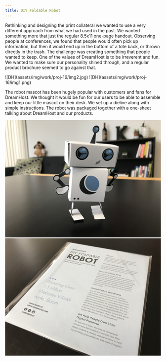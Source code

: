 ```yaml
---
title: DIY Foldable Robot 
---
```

<p>Rethinking and designing the print collateral we wanted to use a very different approach from what we had used in the past. We wanted something more that just the regular 8.5x11 one-page handout. Observing people at conferences, we found that people would often pick up information, but then it would end up in the bottom of a tote back, or thrown directly in the trash. The challenge was creating something that people wanted to keep. One of the values of DreamHost is to be irreverent and fun.  We wanted to make sure our personality shined through, and a regular product brochure seemed to go against that.</p>
![DH](assets/img/work/proj-16/img2.jpg)
![DH](assets/img/work/proj-16/img1.png)

<p>The robot mascot has been hugely popular with customers and fans for DreamHost. We thought it would be fun for our users to be able to assemble and keep our little mascot on their desk.  We set up a dieline along with simple instructions. The robot was packaged together with a one-sheet talking about DreamHost and our products.</p>

![DH](assets/img/work/proj-16/img3.jpg)
![DH](assets/img/work/proj-16/img4.jpg)
